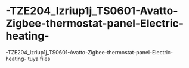 # -TZE204_lzriup1j_TS0601-Avatto-Zigbee-thermostat-panel-Electric-heating-
-TZE204_lzriup1j_TS0601-Avatto-Zigbee-thermostat-panel-Electric-heating- tuya files
